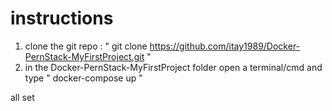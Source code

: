 # instructions

1. clone the git repo : " git clone https://github.com/itay1989/Docker-PernStack-MyFirstProject.git "
2. in the Docker-PernStack-MyFirstProject folder open a terminal/cmd and type " docker-compose up " 

all set

